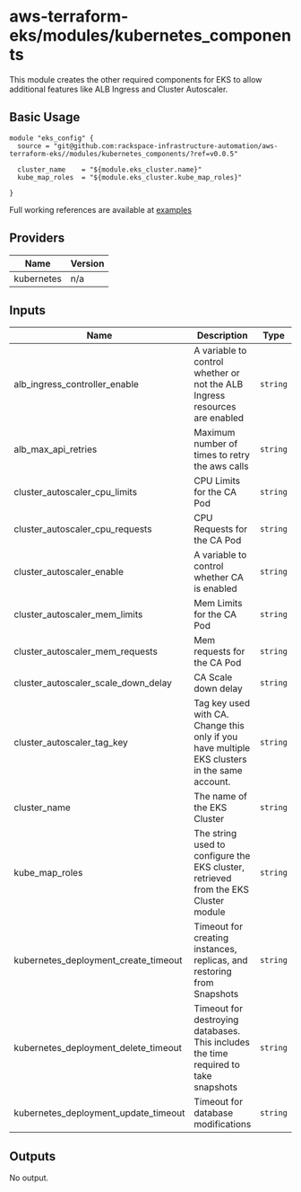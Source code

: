 # aws-terraform-eks/modules/kubernetes\_components

This module creates the other required components for EKS to allow additional features like ALB Ingress and Cluster Autoscaler.

## Basic Usage

```
module "eks_config" {
  source = "git@github.com:rackspace-infrastructure-automation/aws-terraform-eks//modules/kubernetes_components/?ref=v0.0.5"

  cluster_name    = "${module.eks_cluster.name}"
  kube_map_roles  = "${module.eks_cluster.kube_map_roles}"

}
```

Full working references are available at [examples](examples)

## Providers

| Name | Version |
|------|---------|
| kubernetes | n/a |

## Inputs

| Name | Description | Type | Default | Required |
|------|-------------|------|---------|:-----:|
| alb\_ingress\_controller\_enable | A variable to control whether or not the ALB Ingress resources are enabled | `string` | `true` | no |
| alb\_max\_api\_retries | Maximum number of times to retry the aws calls | `string` | `"10"` | no |
| cluster\_autoscaler\_cpu\_limits | CPU Limits for the CA Pod | `string` | `"100m"` | no |
| cluster\_autoscaler\_cpu\_requests | CPU Requests for the CA Pod | `string` | `"100m"` | no |
| cluster\_autoscaler\_enable | A variable to control whether CA is enabled | `string` | `true` | no |
| cluster\_autoscaler\_mem\_limits | Mem Limits for the CA Pod | `string` | `"300Mi"` | no |
| cluster\_autoscaler\_mem\_requests | Mem requests for the CA Pod | `string` | `"300Mi"` | no |
| cluster\_autoscaler\_scale\_down\_delay | CA Scale down delay | `string` | `"5m"` | no |
| cluster\_autoscaler\_tag\_key | Tag key used with CA. Change this only if you have multiple EKS clusters in the same account. | `string` | `"k8s.io/cluster-autoscaler/enabled"` | no |
| cluster\_name | The name of the EKS Cluster | `string` | n/a | yes |
| kube\_map\_roles | The string used to configure the EKS cluster, retrieved from the EKS Cluster module | `string` | n/a | yes |
| kubernetes\_deployment\_create\_timeout | Timeout for creating instances, replicas, and restoring from Snapshots | `string` | `"30m"` | no |
| kubernetes\_deployment\_delete\_timeout | Timeout for destroying databases. This includes the time required to take snapshots | `string` | `"30m"` | no |
| kubernetes\_deployment\_update\_timeout | Timeout for database modifications | `string` | `"30m"` | no |

## Outputs

No output.

